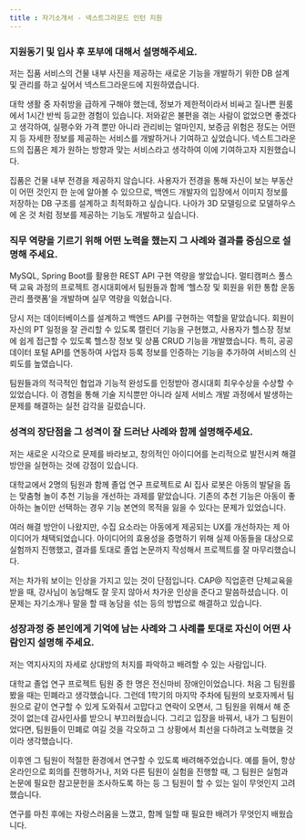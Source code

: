 ```yaml
---
title : 자기소개서 - 넥스트그라운드 인턴 지원
---
```


### 지원동기 및 입사 후 포부에 대해서 설명해주세요.
저는 집품 서비스의 건물 내부 사진을 제공하는 새로운 기능을 개발하기 위한 DB 설계 및 관리를 하고 싶어서 넥스트그라운드에 지원하였습니다.

대학 생활 중 자취방을 급하게 구해야 했는데, 정보가 제한적이라서 비싸고 질나쁜 원룸에서 1시간 반씩 등교한 경험이 있습니다. 저와같은 불편을 겪는 사람이 없었으면 좋겠다고 생각하여, 실평수와 가격 뿐만 아니라 관리비는 얼마인지, 보증금 위험은 정도는 어떤 지 등 자세한 정보를 제공하는 서비스를 개발하거나 기여하고 싶었습니다. 넥스트그라운드의 집품은 제가 원하는 방향과 맞는 서비스라고 생각하여 이에 기여하고자 지원했습니다.

집품은 건물 내부 전경을 제공하지 않습니다. 사용자가 전경을 통해 자신이 보는 부동산이 어떤 것인지 한 눈에 알아볼 수 있으므로, 백엔드 개발자의 입장에서 이미지 정보를 저장하는 DB 구조를 설계하고 최적화하고 싶습니다. 나아가 3D 모델링으로 모델하우스에 온 것 처럼 정보를 제공하는 기능도 개발하고 싶습니다.

### 직무 역량을 기르기 위해 어떤 노력을 했는지 그 사례와 결과를 중심으로 설명해 주세요.
MySQL, Spring Boot를 활용한 REST API 구현 역량을 쌓았습니다. 멀티캠퍼스 풀스택 교육 과정의 프로젝트 경시대회에서 팀원들과 함께 ‘헬스장 및 회원을 위한 통합 운동 관리 플랫폼’을 개발하며 실무 역량을 익혔습니다.

당시 저는 데이터베이스를 설계하고 백엔드 API를 구현하는 역할을 맡았습니다. 회원이 자신의 PT 일정을 잘 관리할 수 있도록 캘린더 기능을 구현했고, 사용자가 헬스장 정보에 쉽게 접근할 수 있도록 헬스장 정보 및 상품 CRUD 기능을 개발했습니다. 특히, 공공데이터 포털 API를 연동하여 사업자 등록 정보를 인증하는 기능을 추가하여 서비스의 신뢰도를 높였습니다.

팀원들과의 적극적인 협업과 기능적 완성도를 인정받아 경시대회 최우수상을 수상할 수 있었습니다. 이 경험을 통해 기술 지식뿐만 아니라 실제 서비스 개발 과정에서 발생하는 문제를 해결하는 실전 감각을 길렀습니다.

### 성격의 장단점을 그 성격이 잘 드러난 사례와 함께 설명해주세요.
저는 새로운 시각으로 문제를 바라보고, 창의적인 아이디어를 논리적으로 발전시켜 해결방안을 실현하는 것에 강점이 있습니다.

대학교에서 2명의 팀원과 함께 졸업 연구 프로젝트로 AI 집사 로봇은 아동의 발달을 돕는 맞춤형 놀이 추천 기능을 개선하는 과제를 맡았습니다. 기존의 추천 기능은 아동이 좋아하는 놀이만 선택하는 경우 기능 본연의 목적을 잃을 수 있다는 문제가 있었습니다.

여러 해결 방안이 나왔지만, 수집 요소라는 아동에게 제공되는 UX를 개선하자는 제 아이디어가 채택되었습니다. 아이디어의 효용성을 증명하기 위해 실제 아동들을 대상으로 실험까지 진행했고, 결과를 토대로 졸업 논문까지 작성해서 프로젝트를 잘 마무리했습니다.

저는 차가워 보이는 인상을 가지고 있는 것이 단점입니다. CAP@ 직업훈련 단체교육을 받을 때, 강사님이 농담해도 잘 웃지 않아서 차가운 인상을 준다고 말씀하셨습니다. 이 문제는 자기소개나 말을 할 때 농담을 섞는 등의 방법으로 해결하고 있습니다.

### 성장과정 중 본인에게 기억에 남는 사례와 그 사례를 토대로 자신이 어떤 사람인지 설명해 주세요.

저는 역지사지의 자세로 상대방의 처지를 파악하고 배려할 수 있는 사람입니다.

대학교 졸업 연구 프로젝트 팀원 중 한 명은 전신마비 장애인이었습니다. 처음 그 팀원를 봤을 때는 민폐라고 생각했습니다. 그런데 1학기의 마지막 주차에 팀원의 보호자께서 팀원으로 같이 연구할 수 있게 도와줘서 고맙다고 연락이 오면서, 그 팀원을 위해서 해 준 것이 없는데 감사인사를 받으니 부끄러웠습니다. 그리고 입장을 바꿔서, 내가 그 팀원이었다면, 팀원들이 민폐로 여길 것을 각오하고 그 상황에서 최선을 다하려고 노력했을 것이라 생각했습니다.

이후엔 그 팀원이 적절한 환경에서 연구할 수 있도록 배려해주었습니다. 예를 들어, 항상 온라인으로 회의를 진행하거나, 저와 다른 팀원이 실험을 진행할 때, 그 팀원은 실험과 논문에 필요한 참고문헌을 조사하도록 하는 등 그 팀원이 할 수 있는 일이 무엇인지 고려했습니다.

연구를 마친 후에는 자랑스러움을 느꼈고, 함께 일할 때 필요한 배려가 무엇인지 배웠습니다.